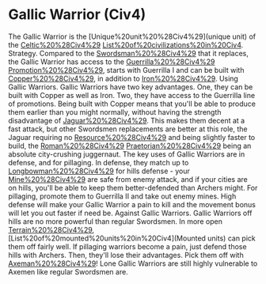 # Gallic Warrior (Civ4)

The Gallic Warrior is the [Unique%20unit%20%28Civ4%29](unique unit) of the [Celtic%20%28Civ4%29](Celtic) [List%20of%20civilizations%20in%20Civ4](civilization).
Strategy.
Compared to the [Swordsman%20%28Civ4%29](Swordsman) that it replaces, the Gallic Warrior has access to the [Guerrilla%20%28Civ4%29](Guerrilla) [Promotion%20%28Civ4%29](promotions), starts with Guerrilla I and can be built with [Copper%20%28Civ4%29](Copper), in addition to [Iron%20%28Civ4%29](Iron).
Using Gallic Warriors.
Gallic Warriors have two key advantages. One, they can be built with Copper as well as Iron. Two, they have access to the Guerrilla line of promotions. Being built with Copper means that you'll be able to produce them earlier than you might normally, without having the strength disadvantage of [Jaguar%20%28Civ4%29](Jaguars). This makes them decent at a fast attack, but other Swordsmen replacements are better at this role, the Jaguar requiring no [Resource%20%28Civ4%29](resources) and being slightly faster to build, the [Roman%20%28Civ4%29](Roman) [Praetorian%20%28Civ4%29](Praetorian) being an absolute city-crushing juggernaut.
The key uses of Gallic Warriors are in defense, and for pillaging. In defense, they match up to [Longbowman%20%28Civ4%29](Longbowmen) for hills defense - your [Mine%20%28Civ4%29](Mines) are safe from enemy attack, and if your cities are on hills, you'll be able to keep them better-defended than Archers might. For pillaging, promote them to Guerrilla II and take out enemy mines. High defense will make your Gallic Warrior a pain to kill and the movement bonus will let you out faster if need be.
Against Gallic Warriors.
Gallic Warriors off hills are no more powerful than regular Swordsmen. In more open [Terrain%20%28Civ4%29](terrain), [List%20of%20mounted%20units%20in%20Civ4](Mounted units) can pick them off fairly well. If pillaging warriors become a pain, just defend those hills with Archers. Then, they'll lose their advantages.
Pick them off with [Axeman%20%28Civ4%29](Axemen)! Lone Gallic Warriors are still highly vulnerable to Axemen like regular Swordsmen are.